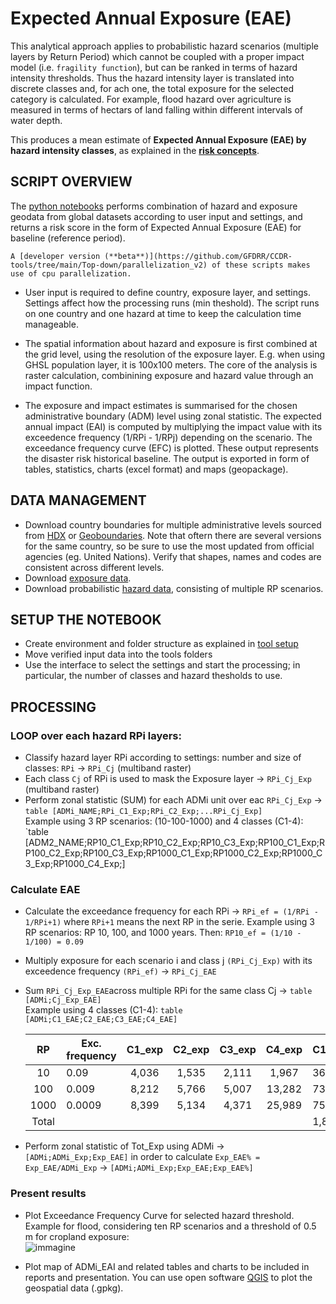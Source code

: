 # Expected Annual Exposure (EAE) 

This analytical approach applies to probabilistic hazard scenarios (multiple layers by Return Period) which cannot be coupled with a proper impact model (i.e. `fragility function`), but can be ranked in terms of hazard intensity thresholds.
Thus the hazard intensity layer is translated into discrete classes and, for ach one, the total exposure for the selected category is calculated.
For example, flood hazard over agriculture is measured in terms of hectars of land falling within different intervals of water depth.

This produces a mean estimate of **Expected Annual Exposure (EAE) by hazard intensity classes**, as explained in the [**risk concepts**](intro-risk.md).


## SCRIPT OVERVIEW

The [python notebooks](https://github.com/GFDRR/CCDR-tools/blob/main/Top-down/notebooks/CCDR.ipynb) performs combination of hazard and exposure geodata from global datasets according to user input and settings, and returns a risk score in the form of Expected Annual Exposure (EAE) for baseline (reference period). 

```{note}
A [developer version (**beta**)](https://github.com/GFDRR/CCDR-tools/tree/main/Top-down/parallelization_v2) of these scripts makes use of cpu parallelization.
```

- User input is required to define country, exposure layer, and settings. Settings affect how the processing runs (min theshold). The script runs on one country and one hazard at time to keep the calculation time manageable.

- The spatial information about hazard and exposure is first combined at the grid level, using the resolution of the exposure layer. E.g. when using GHSL population layer, it is 100x100 meters. The core of the analysis is raster calculation, combinining exposure and hazard value through an impact function.

- The exposure and impact estimates is summarised for the chosen administrative boundary (ADM) level using zonal statistic. The expected annual impact (EAI) is computed by multiplying the impact value with its exceedence frequency (1/RPi - 1/RPj) depending on the scenario. The exceedance frequency curve (EFC) is plotted. These output represents the disaster risk historical baseline. The output is exported in form of tables, statistics, charts (excel format) and maps (geopackage).

## DATA MANAGEMENT

- Download country boundaries for multiple administrative levels sourced from [HDX](https://data.humdata.org/dataset) or [Geoboundaries](https://www.geoboundaries.org). Note that oftern there are several versions for the same country, so be sure to use the most updated from official agencies (eg. United Nations). Verify that shapes, names and codes are consistent across different levels.
- Download [exposure data](global-exposure.md).
- Download probabilistic [hazard data](global-hazard.md), consisting of multiple RP scenarios.

## SETUP THE NOTEBOOK

- Create environment and folder structure as explained in [tool setup](tool-setup.md)
- Move verified input data into the tools folders
- Use the interface to select the settings and start the processing; in particular, the number of classes and hazard thesholds to use.

## PROCESSING

### LOOP over each hazard RPi layers:
  - Classify hazard layer RPi according to settings: number and size of classes: `RPi` -> `RPi_Cj` (multiband raster)
  - Each class `Cj` of RPi is used to mask the Exposure layer -> `RPi_Cj_Exp` (multiband raster)
  - Perform zonal statistic (SUM) for each ADMi unit over eac `RPi_Cj_Exp` -> `table [ADMi_NAME;RPi_C1_Exp;RPi_C2_Exp;...RPi_Cj_Exp]`<br>
    Example using 3 RP scenarios: (10-100-1000) and 4 classes (C1-4): `table [ADM2_NAME;RP10_C1_Exp;RP10_C2_Exp;RP10_C3_Exp;RP100_C1_Exp;RP100_C2_Exp;RP100_C3_Exp;RP1000_C1_Exp;RP1000_C2_Exp;RP1000_C3_Exp;RP1000_C4_Exp;]

### Calculate EAE
  - Calculate the exceedance frequency for each RPi -> `RPi_ef = (1/RPi - 1/RPi+1)` where `RPi+1` means the next RP in the serie.
    Example using 3 RP scenarios: RP 10, 100, and 1000 years. Then: `RP10_ef = (1/10 - 1/100) = 0.09`
  - Multiply exposure for each scenario i and class j `(RPi_Cj_Exp)` with its exceedence frequency `(RPi_ef)` -> `RPi_Cj_EAE`
  - Sum `RPi_Cj_Exp_EAE`across multiple RPi for the same class Cj -> `table [ADMi;Cj_Exp_EAE]`<br>
    Example using 4 classes (C1-4): `table [ADMi;C1_EAE;C2_EAE;C3_EAE;C4_EAE]`

	| RP | Exc. frequency | C1_exp | C2_exp | C3_exp | C4_exp | C1_EAE | C2_EAE | C3_EAE | C4_EAE |
	|:---:|---|:---:|:---:|:---:|:---:|---|:---:|:---:|:---:|
	| 10 | 0.09 | 4,036 | 1,535 | 2,111 | 1,967 | 363 | 138 | 190 | 177 |
	| 100 | 0.009 | 8,212 | 5,766 | 5,007 | 13,282 | 739 | 519 | 451 | 1,195 |
	| 1000 | 0.0009 | 8,399 | 5,134 | 4,371 | 25,989 | 756 | 462 | 393 | 2,339 |
	| Total | | | | | | 1,858 | 1,119 | 1,034 | 3,711 |
  
  - Perform zonal statistic of Tot_Exp using ADMi -> `[ADMi;ADMi_Exp;Exp_EAE]` in order to calculate `Exp_EAE% = Exp_EAE/ADMi_Exp` -> `[ADMi;ADMi_Exp;Exp_EAE;Exp_EAE%]`

### Present results
- Plot Exceedance Frequency Curve for selected hazard threshold. Example for flood, considering ten RP scenarios and a threshold of 0.5 m for cropland exposure:<br>
    ![immagine](https://user-images.githubusercontent.com/44863827/201049813-008d5fbc-3195-4289-ba18-34a126fe434e.png)

- Plot map of ADMi_EAI and related tables and charts to be included in reports and presentation. You can use open software [QGIS](https://www.qgis.org/en/site/forusers/download.html) to plot the geospatial data (.gpkg).
